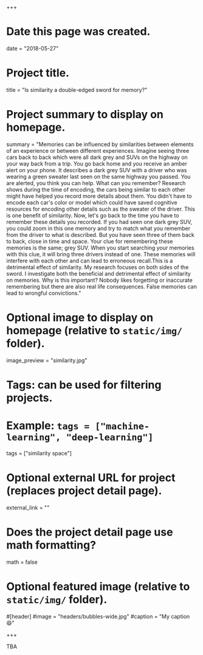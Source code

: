 +++
# Date this page was created.
date = "2018-05-27"

# Project title.
title = "Is similarity a double-edged sword for memory?"

# Project summary to display on homepage.
summary = "Memories can be influenced by similarities between elements of an experience or between different experiences. Imagine seeing three cars back to back which were all dark grey and SUVs on the highway on your way back from a trip. You go back home and you receive an amber alert on your phone. It describes a dark grey SUV with a driver who was wearing a green sweater last seen on the same highway you 
passed. You are alerted, you think you can help. What can you remember? Research shows during the time of encoding, the cars being similar to each other might have helped you record more details about them. You didn't have to encode each car's  color or model which could have saved cognitive resources for encoding other details such as the sweater of the driver. This is one benefit of similarity. Now, let's go back to the time you have to remember these details you recorded. If you had seen one dark grey SUV, you could zoom in this one memory and try to match what you remember from the driver to what is described. But you have seen three of them back to back, close in time and space. Your clue for remembering these memories 
is the same; grey SUV. When you start searching your memories with this clue, it  will bring three drivers instead of one. These memories will interfere with each other and can lead to erroneous recall.This is a detrimental effect of similarity. My research focuses on both sides of the sword. I investigate both the beneficial and detrimental effect of similarity on memories. Why is this important? Nobody likes forgetting or inaccurate remembering but there are also real life consequences.
False memories can lead to wrongful convictions."

# Optional image to display on homepage (relative to `static/img/` folder).
image_preview = "similarity.jpg"

# Tags: can be used for filtering projects.
# Example: `tags = ["machine-learning", "deep-learning"]`
tags = ["similarity space"]

# Optional external URL for project (replaces project detail page).
external_link = ""

# Does the project detail page use math formatting?
math = false

# Optional featured image (relative to `static/img/` folder).
#[header]
#image = "headers/bubbles-wide.jpg"
#caption = "My caption :smile:"

+++

TBA